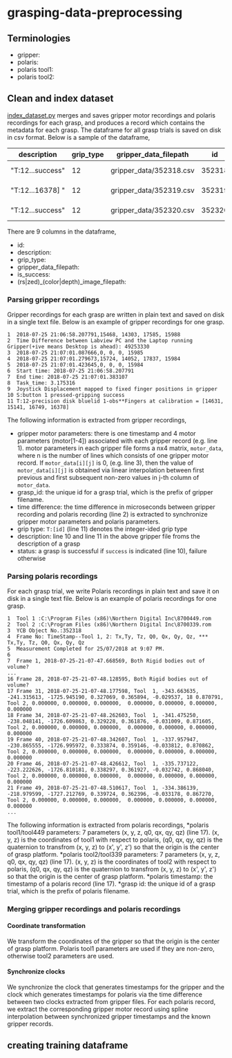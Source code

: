 # grasping-data-preprocessing

## Terminologies
* gripper: 
* polaris: 
* polaris tool1:
* polaris tool2:

## Clean and index dataset
[index_dataset.py](bin/index_dataset.py) merges and saves gripper motor recordings and polaris recordings for each grasp, and produces a record which contains the metadata for each grasp. The dataframe for all grasp trials is saved on disk in csv format. Below is a sample of the dataframe,

|description|grip_type|gripper_data_filepath|id|is_success|rs_color_image_filepath|rs_depth_image_filepath|zed_color_image_filepath|zed_depth_image_filepath|
|--- | --- | --- | --- | --- | --- | --- | --- | ---|
"T:12...success"|12|gripper_data/352318.csv|352318|True|data-sample/25Jul2018-2 images/352318_RS_color.npy|data-sample/25Jul2018-2 images/352318_RS_depth.npy|data-sample/25Jul2018-2 images/352318_ZED_color.npy|data-sample/25Jul2018-2 images/352318_ZED_depth.npy
"T:12...16378] "|12|gripper_data/352319.csv|352319|False|data-sample/25Jul2018-2 images/352319_RS_color.npy|data-sample/25Jul2018-2 images/352319_RS_depth.npy|data-sample/25Jul2018-2 images/352319_ZED_color.npy|data-sample/25Jul2018-2 images/352319_ZED_depth.npy
"T:12...success"|12|gripper_data/352320.csv|352320|True|data-sample/25Jul2018-2 images/352320_RS_color.npy|data-sample/25Jul2018-2 images/352320_RS_depth.npy|data-sample/25Jul2018-2 images/352320_ZED_color.npy|data-sample/25Jul2018-2 images/352320_ZED_depth.npy

There are 9 columns in the dataframe,
* id:
* description:
* grip_type:
* gripper_data_filepath:
* is_success:
* (rs|zed)_(color|depth)_image_filepath:
### Parsing gripper recordings
Gripper recordings for each grasp are written in plain text and saved on disk in a single text file. Below is an example of gripper recordings for one grasp. 
```
1  2018-07-25 21:06:58.207791,15468, 14303, 17585, 15988
2  Time Difference between Labview PC and the Laptop running Gripper(+ive means Desktop is ahead): 49253330
3  2018-07-25 21:07:01.087666,0, 0, 0, 15985
4  2018-07-25 21:07:01.279673,15724, 14052, 17837, 15984
5  2018-07-25 21:07:01.423645,0, 0, 0, 15984
6  Start time: 2018-07-25 21:06:58.207791
7  End time: 2018-07-25 21:07:01.383107
8  Task_time: 3.175316
9  Joystick Displacement mapped to fixed finger positions in gripper
10 S:button 1 pressed-gripping success
11 T:12-precision disk bluelid 1-obs**Fingers at calibration = [14631, 15141, 16749, 16378]
```
The following information is extracted from gripper recordings,
* gripper motor parameters: there is one timestamp and 4 motor parameters (motor[1-4]) associated with each gripper record (e.g. line 1). motor parameters in each gripper file forms a nx4 matrix, `motor_data`, where n is the number of lines which consists of one gripper motor record. If `motor_data[i][j]` is 0, (e.g. line 3), then the value of `motor_data[i][j]` is obtained via linear interpolation between first previous and first subsequent non-zero values in j-th column of `motor_data`. 
* grasp_id: the unique id for a grasp trial, which is the prefix of gripper filename. 
* time difference: the time difference in microseconds between gripper recording and polaris recording (line 2) is extracted to synchronize gripper motor parameters and polaris parameters.
* grip type: `T:[id]` (line 11) denotes the integer-ided grip type
* description: line 10 and line 11 in the above gripper file froms the description of a grasp
* status: a grasp is successful if `success` is indicated (line 10), failure otherwise
### Parsing polaris recordings
For each grasp trial, we write Polaris recordings in plain text and save it on disk in a single text file. Below is an example of polaris recordings for one grasp.
```
1  Tool 1 :C:\Program Files (x86)\Northern Digital Inc\8700449.rom
2  Tool 2 :C:\Program Files (x86)\Northern Digital Inc\8700339.rom
3  YCB Object No.:352318
4  Frame No: TimeStamp--Tool 1, 2: Tx,Ty, Tz, Q0, Qx, Qy, Qz, *** Tx,Ty, Tz, Q0, Qx, Qy, Qz
5  Measurement Completed for 25/07/2018 at 9:07 PM.
6
7  Frame 1, 2018-07-25-21-07-47.668569, Both Rigid bodies out of volume?
...
16 Frame 28, 2018-07-25-21-07-48.128595, Both Rigid bodies out of volume?
17 Frame 31, 2018-07-25-21-07-48.177598, Tool  1, -343.663635, -241.315613, -1725.945190, 0.327069, 0.365894, -0.029537, 18 0.870791, Tool 2, 0.000000, 0.000000, 0.000000,  0.000000, 0.000000, 0.000000, 0.000000
18 Frame 34, 2018-07-25-21-07-48.262603, Tool  1, -341.475250, -238.048141, -1726.609863, 0.329228, 0.361876, -0.031009, 0.871605, Tool 2, 0.000000, 0.000000, 0.000000,  0.000000, 0.000000, 0.000000, 0.000000
19 Frame 40, 2018-07-25-21-07-48.342607, Tool  1, -337.957947, -230.865555, -1726.995972, 0.333874, 0.359146, -0.033812, 0.870862, Tool 2, 0.000000, 0.000000, 0.000000,  0.000000, 0.000000, 0.000000, 0.000000
20 Frame 46, 2018-07-25-21-07-48.426612, Tool  1, -335.737122, -223.222626, -1726.810181, 0.338297, 0.361927, -0.032742, 0.868040, Tool 2, 0.000000, 0.000000, 0.000000,  0.000000, 0.000000, 0.000000, 0.000000
21 Frame 49, 2018-07-25-21-07-48.510617, Tool  1, -334.386139, -218.979599, -1727.212769, 0.339724, 0.362396, -0.033178, 0.867270, Tool 2, 0.000000, 0.000000, 0.000000,  0.000000, 0.000000, 0.000000, 0.000000
...
```
The following information is extracted from polaris recordings,
*polaris tool1/tool449 parameters: 7 parameters (x, y, z, q0, qx, qy, qz) (line 17). (x, y, z) is the coordinates of tool1 with respect to polaris, (q0, qx, qy, qz) is the quaternion to transfrom (x, y, z) to (x', y', z') so that the origin is the center of grasp platform. 
*polaris tool2/tool339 parameters: 7 parameters (x, y, z, q0, qx, qy, qz) (line 17). (x, y, z) is the coordinates of tool2 with respect to polaris, (q0, qx, qy, qz) is the quaternion to transfrom (x, y, z) to (x', y', z') so that the origin is the center of grasp platform. 
*polaris timestamp: the timestamp of a polaris record (line 17).
*grasp id: the unique id of a grasp trial, which is the prefix of polaris filename. 
### Merging gripper recordings and polaris recordings
#### Coordinate transformation
We transform the coordinates of the gripper so that the origin is the center of grasp platform. Polaris tool1 parameters are used if they are non-zero, otherwise tool2 parameters are used.
#### Synchronize clocks
We synchronize the clock that generates timestamps for the gripper and the clock which generates timestamps for polaris via the time difference between two clocks extracted from gripper files. For each polaris record, we extract the corresponding gripper motor record using spline interpolation between synchronized gripper timestamps and the known gripper records.  
## creating training dataframe

